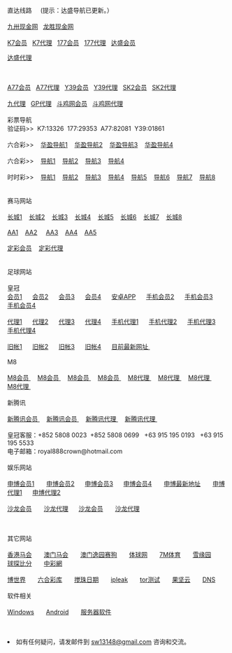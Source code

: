 <p>直达线路&nbsp;&nbsp;&nbsp;&nbsp;&nbsp;(提示：达盛导航已更新。）<br>
<br>
<a href="http://dd52132.bd135.net" target="_blank">九卅现金网</a>&nbsp;&nbsp;
<a href="http://ga3993.com" target="_blank">龙胜现金网</a>&nbsp;&nbsp;
<br>
<br>
<a href="http://52.74.213.211:7211/jini32990f/user/login.html" target="_blank">K7会员</a>&nbsp;&nbsp;
<a href="http://52.74.213.211:7211/jini329901a/account/login.html" target="_blank">K7代理</a>&nbsp;&nbsp;
<a href="http://52.69.233.115:7219/msrtp53818f/user/login.html" target="_blank">177会员</a>&nbsp;&nbsp;
<a href="http://52.69.233.115:7219/msrtp53818a/account/login.html" target="_blank">177代理</a>&nbsp;&nbsp;
<a href="http://w2.l3v7.com/" target="_blank">达盛会员</a>&nbsp;&nbsp;

<a href="http://g2.l3v7.com/" target="_blank">达盛代理</a>&nbsp;&nbsp;

<br>
<br>
<a href="http://52.68.32.109:8210/ssghy45621511f/user/login.html.auth" target="_blank">A77会员</a>&nbsp;&nbsp;
<a href="http://52.68.32.109:8210/ssghy45621511a/account/login.html.auth" target="_blank">A77代理</a>&nbsp;&nbsp;
<a href="http://52.68.32.109:8208/ssxfr498121f/user/login.html.auth" target="_blank">Y39会员</a>&nbsp;&nbsp;
<a href="http://52.68.32.109:8208/ssxfr498121a/account/login.html.auth" target="_blank">Y39代理</a>&nbsp;&nbsp;
<a href="http://hp688.net/" target="_blank">SK2会员</a>&nbsp;&nbsp;
<a href="https://ag.in566.net/888.php" target="_blank">SK2代理</a>&nbsp;&nbsp;<br>
<br>
<a href="http://ag.td111.net" target="_blank">九代理</a>&nbsp;&nbsp;
<a href="https://ag.gp88bb.com" target="_blank">GP代理</a>&nbsp;&nbsp;
<a href="http://www2.s1288.net/Landing.aspx?" target="_blank">斗鸡网会员</a>&nbsp;&nbsp;
<a href="https://ag1.s1288.net/login.aspx" target="_blank">斗鸡网代理</a>&nbsp;&nbsp;

<br>
<br>
彩票导航 <br>验证码>>&nbsp;&nbsp;K7:13326&nbsp;&nbsp;177:29353&nbsp;&nbsp;A77:82081&nbsp;&nbsp;Y39:01861<br>
<br>
六合彩>>&nbsp;&nbsp;&nbsp;
<a href="http://jh123.1114458.com/?siteid=2" target="_blank">华盈导航1</a>&nbsp;&nbsp;&nbsp;
<a href="http://jh123.17vvs.com/" target="_blank">华盈导航2</a>&nbsp;&nbsp;&nbsp;
<a href="http://jh123.18vvs.com/" target="_blank">华盈导航3</a>&nbsp;&nbsp;&nbsp;
<a href="http://jh123.1114468.com/?siteid=2" target="_blank">华盈导航4</a>&nbsp;&nbsp;&nbsp;<br>
<br>
六合彩>>&nbsp;&nbsp;&nbsp;
<a href="http://0663.us" target="_blank">导航1</a>&nbsp;&nbsp;&nbsp;
<a href="http://52.192.200.16" target="_blank">导航2</a>&nbsp;&nbsp;&nbsp;
<a href="http://a2.yes168.org" target="_blank">导航3</a>&nbsp;&nbsp;&nbsp;
<a href="http://52.74.228.184" target="_blank">导航4</a>&nbsp;&nbsp;&nbsp;<br>
<br>
时时彩>>&nbsp;&nbsp;&nbsp;
<a href="http://0663.us" target="_blank">导航1</a>&nbsp;&nbsp;&nbsp;
<a href="http://52.79.54.173/" target="_blank">导航2</a>&nbsp;&nbsp;&nbsp;
<a href="http://sf3.16888xyz.link" target="_blank">导航3</a>&nbsp;&nbsp;&nbsp;
<a href="http://sf5.16888xyz.link" target="_blank">导航4</a>&nbsp;&nbsp;&nbsp;
<a href="http://52.69.162.4" target="_blank">导航5</a>&nbsp;&nbsp;&nbsp;
<a href="http://52.77.18.191" target="_blank">导航6</a>&nbsp;&nbsp;&nbsp;
<a href="http://a2.ya888.org" target="_blank">导航7</a>&nbsp;&nbsp;&nbsp;
<a href="http://a3.ya888.org" target="_blank">导航8</a>&nbsp;&nbsp;&nbsp;<br>
<br>
<br>
赛马网站<br>
<br>
<a href="http://ctb988.net" target="_blank">长城1</a>&nbsp;&nbsp;&nbsp;
<a href="http://ctb988.com" target="_blank">长城2</a>&nbsp;&nbsp;&nbsp;
<a href="http://cn.lk988.net" target="_blank">长城3</a>&nbsp;&nbsp;&nbsp;
<a href="http://cn.ctb988.net" target="_blank">长城4</a>&nbsp;&nbsp;&nbsp;
<a href="http://cn.ctb988.com" target="_blank">长城5</a>&nbsp;&nbsp;&nbsp;
<a href="http://www.ctb988.com/login.jsp?e78d3760-4265-4ce0-bfa8-76a1e44a3537" target="_blank">长城6</a>&nbsp;&nbsp;&nbsp;
<a href="http://www.ctb988.net/login.jsp?a5e7bfbf-df83-4b9e-9e0f-982bb2cfac3f" target="_blank">长城7</a>&nbsp;&nbsp;&nbsp;
<a href="http://lkb988.com" target="_blank">长城8</a>&nbsp;&nbsp;&nbsp;<br>
<br>
<a href="http://cc59.net" target="_blank">AA1</a>&nbsp;&nbsp;&nbsp; 
<a href="http://aa138.net" target="_blank">AA2</a> &nbsp;&nbsp;&nbsp;
<a href="http://jj08.net" target="_blank">AA3</a>&nbsp;&nbsp;&nbsp;
<a href="http://ff95.net" target="_blank">AA4</a>&nbsp;&nbsp;&nbsp;
<a href="http://www.racing.aastar.net" target="_blank">AA5</a>&nbsp;&nbsp;&nbsp;<br>
<br>
<a href="http://www.a3odds.net" target="_blank">定彩会员</a>&nbsp;&nbsp;&nbsp;
<a href="http://ag.a3odds.net" target="_blank">定彩代理</a>&nbsp;&nbsp;&nbsp;<br>
<br>
<br>
足球网站<br>
<br>
皇冠<br>
<a href="http://hga020.com/" target="_blank">会员1</a>&nbsp; &nbsp; &nbsp; 
<a href="http://180.94.224.40/" target="_blank">会员2</a>&nbsp; &nbsp; &nbsp; 
<a href="http://112.78.26.130/" target="_blank">会员3</a>&nbsp; &nbsp; &nbsp; 
<a href="http://112.78.26.130" target="_blank">会员4</a>&nbsp; &nbsp; &nbsp;
<a href="https://www.jianguoyun.com/p/DQ7yyCMQvfjyBRin_hU" target="_blank">安卓APP</a>&nbsp; &nbsp; &nbsp; 
<a href="http://m.hga018.com" target="_blank">手机会员2</a>&nbsp; &nbsp; &nbsp;
<a href="http://203.160.140.17/" target="_blank">手机会员3</a>&nbsp; &nbsp; &nbsp;
<a href="http://180.94.224.117" target="_blank">手机会员4</a>&nbsp;&nbsp;&nbsp;<br>
<br>
<a href="https://ag.hga008.com" target="_blank">代理1</a>&nbsp; &nbsp; &nbsp;
<a href="https://ag.hga018.com" target="_blank">代理2</a>&nbsp; &nbsp; &nbsp;
<a href="https://112.78.105.24" target="_blank">代理3</a>&nbsp; &nbsp; &nbsp;
<a href="https://123.255.226.104" target="_blank">代理4</a>&nbsp; &nbsp; &nbsp;
<a href="https://am.hga008.com" target="_blank">手机代理1</a>&nbsp; &nbsp; &nbsp;
<a href="https://am.hga018.com" target="_blank">手机代理2</a>&nbsp; &nbsp; &nbsp;
<a href="https://123.255.226.105" target="_blank">手机代理3</a>&nbsp; &nbsp; &nbsp;
<a href="https://112.78.105.36" target="_blank">手机代理4</a>&nbsp;&nbsp;&nbsp;<br>
<br>
<a href="https://old.hga008.com" target="_blank">旧帐1</a>&nbsp; &nbsp; &nbsp;
<a href="https://old.hga018.com" target="_blank">旧帐2</a>&nbsp; &nbsp; &nbsp;
<a href="https://old.hg0088.com" target="_blank">旧帐3</a>&nbsp; &nbsp; &nbsp;
<a href="https://old.hg0188.com" target="_blank">旧帐4</a>&nbsp; &nbsp; &nbsp;
<a href="http://www.433.com/lastnewurl/index" target="_blank">目前最新网址 </a>&nbsp;&nbsp;&nbsp;<br>
<br>
M8<br>
<br>
<a href="http://www.m8online.net/Default6.aspx?r=" target="_blank">M8会员 </a>&nbsp;&nbsp;&nbsp;
<a href="http://www.m8bet.net" target="_blank">M8会员 </a>&nbsp;&nbsp;&nbsp;
<a href="http://www.m8clicks.com" target="_blank">M8会员 </a>&nbsp;&nbsp;&nbsp;
<a href="http:// www.m8m8bet.com" target="_blank">M8会员 </a>&nbsp;&nbsp;&nbsp;
<a href="http://www.mywinday.com/Default.aspx?lang=ZH-CN" target="_blank">M8代理 </a>&nbsp;&nbsp;&nbsp;
<a href="http://ag.mywinday.com/Default.aspx?lang=ZH-CN" target="_blank">M8代理 </a>&nbsp;&nbsp;&nbsp;
<a href="http://ag.m8clicks.com/Default.aspx?lang=ZH-CN" target="_blank">M8代理 </a>&nbsp;&nbsp;&nbsp;
<a href="http://m8agent.com/Default.aspx?lang=ZH-CN" target="_blank">M8代理 </a>&nbsp;&nbsp;&nbsp;
<br>
<br>
新腾讯<br>
<br>
<a href="http://xtx3388.com/" target="_blank">新腾讯会员 </a>&nbsp;&nbsp;&nbsp;
<a href="http://xtx3388.com/" target="_blank">新腾讯会员 </a>&nbsp;&nbsp;&nbsp;
<a href="https://xtx3388.com/" target="_blank">新腾讯代理 </a>&nbsp;&nbsp;&nbsp;
<a href="https://xtx3388.com/" target="_blank">新腾讯代理 </a>&nbsp;&nbsp;&nbsp;

<br>
<br>
皇冠客服：+852  5808  0023&nbsp;&nbsp;+852  5808  0699
&nbsp;&nbsp;+63 915 195 0193&nbsp;&nbsp;&nbsp;+63 915 195 5533<br>
电子邮箱：royal888crown@hotmail.com
<br>
<br>
娱乐网站<br>
<br>
<a href="http://11msc.com" target="_blank">申博会员1</a> &nbsp; &nbsp; &nbsp;
<a href="http://www.22msc.com" target="_blank">申博会员2</a>&nbsp; &nbsp; &nbsp;
<a href="http://33msc.com" target="_blank">申博会员3</a>&nbsp; &nbsp; &nbsp;
<a href="http://22psb.com/" target="_blank">申博会员4</a> &nbsp; &nbsp; &nbsp;
<a href="http://222scweb.com" target="_blank">申博最新地址</a> &nbsp; &nbsp; &nbsp;
<a href="http://11msc.net" target="_blank">申博代理1</a>&nbsp; &nbsp; &nbsp;
<a href="http://www.83sbet.net" target="_blank">申博代理2</a>&nbsp; &nbsp; &nbsp;<br>
<br>
<a href="http://salon36.com" target="_blank">沙龙会员</a> &nbsp; &nbsp; &nbsp;
<a href="http://salon36.net" target="_blank">沙龙代理</a>&nbsp; &nbsp; &nbsp;
<a href="http://sa36.com" target="_blank">沙龙会员</a> &nbsp; &nbsp; &nbsp;
<a href="http://sa36.net" target="_blank">沙龙代理</a>&nbsp; &nbsp; &nbsp;<br>


　</p>
其它网站<br>
<br>
<a href="http://www.hkjc.com/home/chinese/index.asp" target="_blank">香港马会</a> &nbsp; &nbsp; &nbsp;
<a href="http://www.mjc.mo/race/info/index.php" target="_blank">澳门马会</a> &nbsp; &nbsp; &nbsp;
<a target="_blank" href="http://www.macauyydog.com/">澳门逸园赛狗</a> &nbsp; &nbsp; &nbsp;
<a target="_blank" href="http://live5.spbo1.com/">体球网</a> &nbsp; &nbsp; &nbsp;
<a target="_blank" href="http://www.7m.cn/">7M体育</a> &nbsp; &nbsp; &nbsp;
<a target="_blank" href="http://www.gooooal.com/">雪缘园</a> &nbsp; &nbsp; &nbsp;
<a target="_blank" href="http://live.bet007.com/">球探比分</a> &nbsp; &nbsp; &nbsp;
<a target="_blank" href="http://www.zhcw.com/">中彩網</a> &nbsp; &nbsp; &nbsp;<br>
<br>
<a target="_blank" href="http://www.1396mm.com/">博世界</a> &nbsp; &nbsp; &nbsp;
<a target="_blank" href="http://www.6hck.com/">六合彩库</a> &nbsp; &nbsp; &nbsp;
<a target="_blank" href="http://bet.hkjc.com/marksix/default.aspx">搅珠日期</a> &nbsp; &nbsp; &nbsp;
<a target="_blank" href="https://ipleak.net">ipleak</a> &nbsp; &nbsp; &nbsp;
<a target="_blank" href="https://check.torproject.org/?lang=zh_CN">tor测试</a> &nbsp; &nbsp; &nbsp;
<a target="_blank" href="https://www.jianguoyun.com/">果坚云</a> &nbsp; &nbsp; &nbsp;
<a target="_blank" href="http://203.160.140.94/tpl/ag/zh-cn/index.html">DNS</a> &nbsp; &nbsp; &nbsp;<br>
<br>
软件相关<br>
<br>
<a href="https://www.jianguoyun.com/p/DUd62aoQvfjyBRjvzhU" target="_blank">Windows</a> &nbsp; &nbsp; &nbsp;
<a href="http://jianguoyun.com/p/DR0Kf_AQvfjyBRj36xA" target="_blank">Android</a> &nbsp; &nbsp; &nbsp;
<a href="http://s.jb51.net/?soft" target="_blank">服务器软件</a> &nbsp; &nbsp; &nbsp;

<br>
<br>

<li>如有任何疑问，请发邮件到 <a href="mailto:sw13148@gmail.com">sw13148@gmail.com</a> 咨询和交流。</li>
</ul>
</body>

</html>
